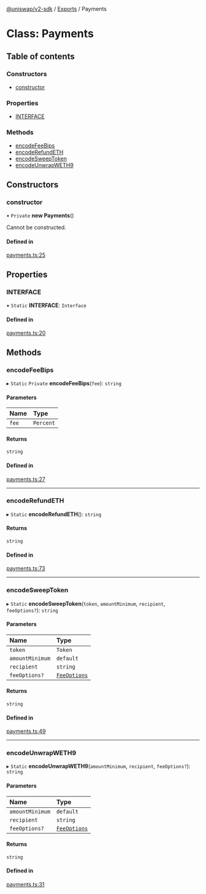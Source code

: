 [@uniswap/v2-sdk](../README.md) / [Exports](../modules.md) / Payments

# Class: Payments

## Table of contents

### Constructors

- [constructor](Payments.md#constructor)

### Properties

- [INTERFACE](Payments.md#interface)

### Methods

- [encodeFeeBips](Payments.md#encodefeebips)
- [encodeRefundETH](Payments.md#encoderefundeth)
- [encodeSweepToken](Payments.md#encodesweeptoken)
- [encodeUnwrapWETH9](Payments.md#encodeunwrapweth9)

## Constructors

### constructor

• `Private` **new Payments**()

Cannot be constructed.

#### Defined in

[payments.ts:25](https://github.com/Uniswap/v2-sdk/blob/08a7c05/src/payments.ts#L25)

## Properties

### INTERFACE

▪ `Static` **INTERFACE**: `Interface`

#### Defined in

[payments.ts:20](https://github.com/Uniswap/v2-sdk/blob/08a7c05/src/payments.ts#L20)

## Methods

### encodeFeeBips

▸ `Static` `Private` **encodeFeeBips**(`fee`): `string`

#### Parameters

| Name | Type |
| :------ | :------ |
| `fee` | `Percent` |

#### Returns

`string`

#### Defined in

[payments.ts:27](https://github.com/Uniswap/v2-sdk/blob/08a7c05/src/payments.ts#L27)

___

### encodeRefundETH

▸ `Static` **encodeRefundETH**(): `string`

#### Returns

`string`

#### Defined in

[payments.ts:73](https://github.com/Uniswap/v2-sdk/blob/08a7c05/src/payments.ts#L73)

___

### encodeSweepToken

▸ `Static` **encodeSweepToken**(`token`, `amountMinimum`, `recipient`, `feeOptions?`): `string`

#### Parameters

| Name | Type |
| :------ | :------ |
| `token` | `Token` |
| `amountMinimum` | `default` |
| `recipient` | `string` |
| `feeOptions?` | [`FeeOptions`](../interfaces/FeeOptions.md) |

#### Returns

`string`

#### Defined in

[payments.ts:49](https://github.com/Uniswap/v2-sdk/blob/08a7c05/src/payments.ts#L49)

___

### encodeUnwrapWETH9

▸ `Static` **encodeUnwrapWETH9**(`amountMinimum`, `recipient`, `feeOptions?`): `string`

#### Parameters

| Name | Type |
| :------ | :------ |
| `amountMinimum` | `default` |
| `recipient` | `string` |
| `feeOptions?` | [`FeeOptions`](../interfaces/FeeOptions.md) |

#### Returns

`string`

#### Defined in

[payments.ts:31](https://github.com/Uniswap/v2-sdk/blob/08a7c05/src/payments.ts#L31)

